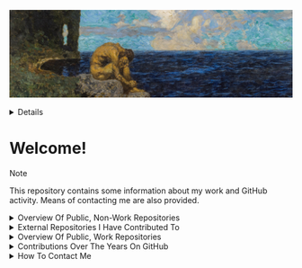 
![Odysseus_Homesickness_by_Alexander_Rothaug_1910](https://github.com/O957/O957/raw/main/profile/Odysseus_Homesickness_by_Alexander_Rothaug_1910_edit.jpg)

<details markdown=1>

A 1910 oil [painting](https://commons.wikimedia.org/wiki/File:Alexander_rothaug,_ulisse,_nostalgia_della_patria,_1910_(the_jack_daulton_collection)_02.jpg) called _Odysseus’ Homesickness_ by [Alexander Rothaug](https://de.wikipedia.org/wiki/Alexander_Rothaug) (March 13, 1870 — March 5, 1946).

</details>

# Welcome!

> [!NOTE]
>
> This repository contains some information about my work and GitHub activity. Means of contacting me are also provided.

<details markdown=1>

<summary> Overview Of Public, Non-Work Repositories </summary>

## Active

| Repository &emsp;| Description | Stars |
|:---|:---|:---|
| [`O957 `](https://github.com/O957/O957) | The author's personal GitHub profile. Contained therein are some resources and decisions that the author has made concerning his use of GitHub. This repository exists as a place for onlookers to provide the author with feedback.  | 0 |
| [`O957-Template`](https://github.com/O957/O957-Template) | A template I find useful for setting up Python and R repositories.  | 1 |
| [`paleo-labels`](https://github.com/O957/paleo-labels) | A Python package for writing precisely formatted labels for natural specimens and related items, such as collections and excursions. | 4 |
| [`Anki-Decks`](https://github.com/O957/Anki-Decks) | The author's personal Anki workflow, making use of genanki.  | 0 |
| [`Re-Wittmann-TDWMFC-2024`](https://github.com/O957/Re-Wittmann-TDWMFC-2024) | A partial replication in Python of the 2024 paper (The Demographic-Wealth model for cliodynamics) by Wittmann and Kuehn.   | 0 |
| [`Programming-Protocols`](https://github.com/O957/Programming-Protocols) | Protocols for programming that I attempt to abide by.   | 0 |

## Finished

EMPTY

## Stale

| Repository &emsp;| Description | Stars |
|:---|:---|:---|
| [`Genetic-Evolution-Tournament`](https://github.com/O957/Genetic-Evolution-Tournament) | A Metaculus human judgment forecasting tournament established to generate forecasts and scenarios pertaining to the use of human genetic and reproductive technologies for treatment and enhancement.   | 6 |
| [`Quarto-Website-Materials`](https://github.com/O957/Quarto-Website-Materials) | Templates for Quarto websites (blog pages, projects, and data visualization dashboards) for the author to reference in his work.   | 0 |
| [`Personal-Helpers`](https://github.com/O957/Personal-Helpers) | The author's various templates for tasks in research and data science.   | 0 |
| [`Forecasting-Tornadoes `](https://github.com/O957/Forecasting-Tornadoes) | The authors' attempts at forecasting and modelling tornados in the US.   | 3 |
| [`Historical-Dynamics-Python`](https://github.com/O957/Historical-Dynamics-Python) | Implementations in Python using Diffrax of the models described in Peter Turchin's 2003 book Historical Dynamics.    | 1 |
| [`Mathematics-Artwork`](https://github.com/O957/Mathematics-Artwork) | The author's personal mathematical artworks.  | 0 |
| [`Aggregated-Model-Descriptions`](https://github.com/O957/Aggregated-Model-Descriptions) | This repository contains a website with descriptions and some documentation for models that the author and friends have built.  | 0 |


</details>


<details markdown=1>

<summary> External Repositories I Have Contributed To </summary>


| Repository &emsp;| Description |
|:---|:---|
| [`longevity-paper`](https://github.com/willtownes/longevity-paper) | Supporting code for the paper "Identifying Longevity Associated Genes by Integrating Gene Expression and Curated Annotations". |
| [`paleobioDB`](https://github.com/ropensci/paleobioDB) | R interface to the Paleobiology Database. |
| [`rphylopic`](https://github.com/palaeoverse/rphylopic) | Get Silhouettes of Organisms from PhyloPic.  |
| [`hubTemplate`](https://github.com/hubverse-org/hubTemplate) | Hubverse repository template. |
| [`pylabrobot`](https://github.com/PyLabRobot/pylabrobot) | interactive & hardware agnostic SDK for lab automation. |
| [`covid19-forecast-hub`](https://github.com/CDCgov/covid19-forecast-hub) | A repository run by the US CDC to collect forecasts of weekly incident COVID-19 hospital admissions.  |
| [`FluSight-forecast-hub`](https://github.com/cdcepi/FluSight-forecast-hub) | A repository to collect forecasts of weekly incident influenza hospital admissions. |

</details>



<details markdown=1>

<summary> Overview Of Public, Work Repositories </summary>

| Repository &emsp;| Description | Role | Stars |
|:---|:---|:---|:---|
| [`forecasttools-py`](https://github.com/CDCgov/forecasttools-py) | A Python package for common pre- and post-processing operations done by CFA Predict for short term forecasting, nowcasting, and scenario modeling. | Admin | 7 |
| [`pyrenew`](https://github.com/CDCgov/PyRenew) | Python package for multi-signal Bayesian renewal modeling with JAX and NumPyro. | Developer | 17 |
| [`pyrenew-flu-light`](https://github.com/CDCgov/pyrenew-flu-light) | A replication in Python and PyRenew of a renewal model written in Epidemia for forecasting influenza hospital admissions. | Admin | 1 |
| [`covid19-forecast-hub `](https://github.com/CDCgov/covid19-forecast-hub) | A repository run by the US CDC to collect forecasts of weekly incident COVID-19 hospital admissions.  | Developer | 17 |
| [`rsv-forecast-hub `](https://github.com/CDCgov/rsv-forecast-hub) | A repository run by the Centers for Disease Control and Prevention (CDC) to collect forecasts of weekly incident respiratory syncytial virus (RSV) hospitalizations.  | Admin | 1 |


</details>



<details markdown=1>

<summary> Contributions Over The Years On GitHub </summary>

<br>


<details markdown=1>

<summary> 2025 </summary>

<br>

![](./assets/images/contributions_2025.png)

</details>




<details markdown=1>

<summary> 2024 </summary>

<br>

![](./assets/images/contributions_2024.png)

</details>




<details markdown=1>

<summary> 2023 </summary>

<br>

![](./assets/images/contributions_2023.png)

</details>




</details>



<details markdown=1>

<summary> How To Contact Me </summary>

<br>

To contact me with greetings / criticism / advice:

* Email [my-username] + [at-symbol] + [proton] + [dot-symbol] + [me]


The constituent folders of this repository are:

* `examples`: External examples for reference of actions or decisions that the author is considering doing or making, respectively.
* `notes`: Notes that the author has taken and wishes to display publicly. These notes will oftentimes coincide with different resources stored in `./resources`.
* `profile`: Images, including artwork and those the author has taken, that the author is using, has used, or intends to use, at some point, on his main README profile.
* `resources`: Resources, including research papers and books, among other things, that the author wishes to store and (possibly) document publicly. Contained therein:

Within each meaningful folder, the reader should find a README (these are under development, somewhat), which exist to aid the reader in navigating this repository, should doing so be something of interest.

</details>
